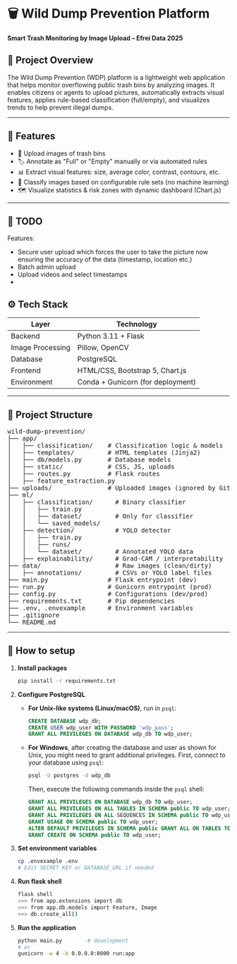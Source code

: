 # 🗑️ Wild Dump Prevention Platform

**Smart Trash Monitoring by Image Upload – Efrei Data 2025**

## 📌 Project Overview

The Wild Dump Prevention (WDP) platform is a lightweight web application that helps monitor overflowing public trash bins by analyzing images. It enables citizens or agents to upload pictures, automatically extracts visual features, applies rule-based classification (full/empty), and visualizes trends to help prevent illegal dumps.

---

## 🚀 Features

- 📸 Upload images of trash bins
- 🏷️ Annotate as "Full" or "Empty" manually or via automated rules
- 📊 Extract visual features: size, average color, contrast, contours, etc.
- 🧠 Classify images based on configurable rule sets (no machine learning)
- 🗺️ Visualize statistics & risk zones with dynamic dashboard (Chart.js)

---

## 🚀 TODO
Features:
- Secure user upload which forces the user to take the picture now ensuring the accuracy of the data (timestamp, location etc.)
- Batch admin upload
- Upload videos and select timestamps
- 

## ⚙️ Tech Stack

| Layer | Technology             |
|-------|------------------------|
| Backend | Python 3.11 + Flask    |
| Image Processing | Pillow, OpenCV         |
| Database | PostgreSQL             |
| Frontend | HTML/CSS, Bootstrap 5, Chart.js |
| Environment | Conda + Gunicorn (for deployment) |

---

## 📂 Project Structure
<pre>
wild-dump-prevention/
├── app/
│   ├── classification/    # Classification logic & models
│   ├── templates/         # HTML templates (Jinja2)
│   ├── db/models.py       # Database models
│   ├── static/            # CSS, JS, uploads
│   ├── routes.py          # Flask routes
│   ├── feature_extraction.py
├── uploads/               # Uploaded images (ignored by Git)
├── ml/
│   ├── classification/      # Binary classifier
│   │   ├── train.py
│   │   ├── dataset/         # Only for classifier
│   │   └── saved_models/
│   ├── detection/           # YOLO detector
│   │   ├── train.py
│   │   ├── runs/
│   │   └── dataset/         # Annotated YOLO data
│   ├── explainability/      # Grad-CAM / interpretability
├── data/                    # Raw images (clean/dirty)
│   ├── annotations/         # CSVs or YOLO label files
├── main.py                # Flask entrypoint (dev)
├── run.py                 # Gunicorn entrypoint (prod)
├── config.py              # Configurations (dev/prod)
├── requirements.txt       # Pip dependencies
├── .env, .envexample      # Environment variables
├── .gitignore
└── README.md
</pre>

---

## 📂 How to setup
1. **Install packages**
   ```bash
   pip install -r requirements.txt
   ```
2. **Configure PostgreSQL**
   - **For Unix-like systems (Linux/macOS)**, run in `psql`:
     ```sql
     CREATE DATABASE wdp_db;
     CREATE USER wdp_user WITH PASSWORD 'wdp_pass';
     GRANT ALL PRIVILEGES ON DATABASE wdp_db TO wdp_user;
     ```
   - **For Windows**, after creating the database and user as shown for Unix, you might need to grant additional privileges. First, connect to your database using `psql`:
     ```bash
     psql -U postgres -d wdp_db
     ```
     Then, execute the following commands inside the `psql` shell:
     ```sql
     GRANT ALL PRIVILEGES ON DATABASE wdp_db TO wdp_user;
     GRANT ALL PRIVILEGES ON ALL TABLES IN SCHEMA public TO wdp_user;
     GRANT ALL PRIVILEGES ON ALL SEQUENCES IN SCHEMA public TO wdp_user;
     GRANT USAGE ON SCHEMA public TO wdp_user;
     ALTER DEFAULT PRIVILEGES IN SCHEMA public GRANT ALL ON TABLES TO wdp_user;
     GRANT CREATE ON SCHEMA public TO wdp_user;
     ```
3. **Set environment variables**
   ```bash
   cp .envexample .env
   # Edit SECRET_KEY or DATABASE_URL if needed
   ```

4. **Run flask shell**
   ```bash
   flask shell
   >>> from app.extensions import db
   >>> from app.db.models import Feature, Image
   >>> db.create_all()
   ```
   
6. **Run the application**
   ```bash
   python main.py        # development
   # or
   gunicorn -w 4 -b 0.0.0.0:8000 run:app
   ```
